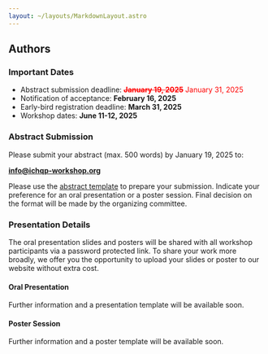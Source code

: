 ```yaml
---
layout: ~/layouts/MarkdownLayout.astro
---
```


## Authors

### Important Dates

- Abstract submission deadline: <span style="color:red;text-decoration:line-through;">**January 19, 2025**</span> <span style="color:red;">January 31, 2025</span>
- Notification of acceptance: **February 16, 2025**
- Early-bird registration deadline: **March 31, 2025**
- Workshop dates: **June 11-12, 2025**

### Abstract Submission

Please submit your abstract (max. 500 words) by January 19, 2025 to:

**info@ichqp-workshop.org**

Please use the [abstract template](/documents/abstract-template.docx) to prepare your submission.
Indicate your preference for an oral presentation or a poster session.
Final decision on the format will be made by the organizing committee.

### Presentation Details

The oral presentation slides and posters will be shared with all workshop participants via a password protected link.
To share your work more broadly, we offer you the opportunity to upload your slides or poster to our website without extra cost.

#### Oral Presentation

<!-- When preparing the presentation, please plan for a 15-minute speech followed by 5 minutes for Q&A. -->

Further information and a presentation template will be available soon.

#### Poster Session

<!-- Each poster will be presented as part of a guided tour, with a maximum of 5 minutes allocated per poster. -->

Further information and a poster template will be available soon.
